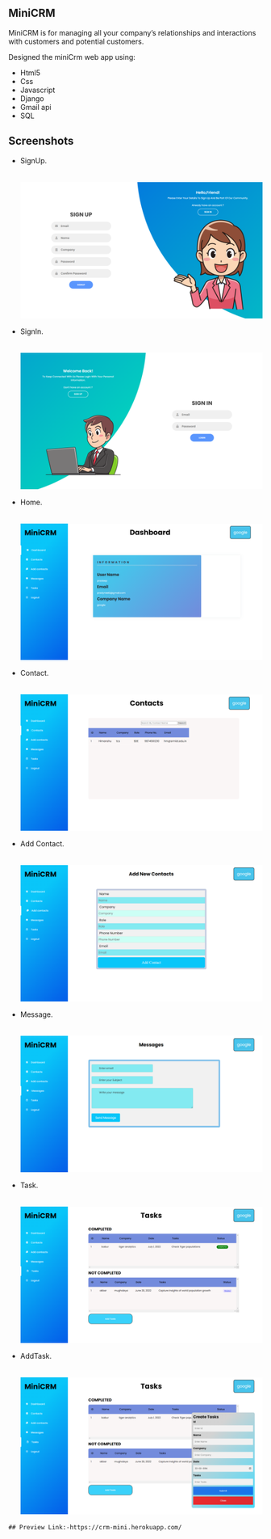 ## MiniCRM
MiniCRM is for managing all your company’s relationships and interactions with customers and potential customers.


Designed the miniCrm web app using:

- Html5
- Css
- Javascript
- Django
- Gmail api
- SQL

## Screenshots
  - SignUp.<br><br><br>
    ![index](https://github.com/pradyneel/MiniCRM/blob/main/images/signup.png)
    <br>
    
  - SignIn.<br><br><br>
    ![index](https://github.com/pradyneel/MiniCRM/blob/main/images/login.png)
    <br>
    
    
   - Home.<br><br><br>
    ![index](https://github.com/pradyneel/MiniCRM/blob/main/images/home.png)
    <br>
    
    
   - Contact.<br><br><br>
    ![index](https://github.com/pradyneel/MiniCRM/blob/main/images/contact.png)
    <br>
    
    
   - Add Contact.<br><br><br>
    ![index](https://github.com/pradyneel/MiniCRM/blob/main/images/addcontact.png)
    <br>
    
   - Message.<br><br><br>
    ![index](https://github.com/pradyneel/MiniCRM/blob/main/images/mail.png)
    <br>
    
   - Task.<br><br><br>
    ![index](https://github.com/pradyneel/MiniCRM/blob/main/images/task.png)
    <br>
    
   - AddTask.<br><br><br>
    ![index](https://github.com/pradyneel/MiniCRM/blob/main/images/addtask.png)
    <br>
    
    ## Preview Link:-https://crm-mini.herokuapp.com/
